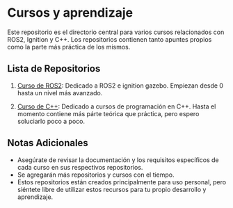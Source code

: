 # Cursos y aprendizaje

Este repositorio es el directorio central para varios cursos relacionados con ROS2, Ignition y C++. Los repositorios contienen tanto apuntes propios como la parte más práctica de los mismos. 

## Lista de Repositorios

1. [Curso de ROS2](https://github.com/EsparzaRSE/aprendizaje-cursos/tree/main/curso_ros2): Dedicado a ROS2 e ignition gazebo. Empiezan desde 0 hasta un nivel más avanzado.

3. [Curso de C++](https://github.com/EsparzaRSE/aprendizaje-cursos/tree/main/curso_cpp): Dedicado a cursos de programación en C++. Hasta el momento contiene más párte teórica que práctica, pero espero soluciarlo poco a poco.

## Notas Adicionales

- Asegúrate de revisar la documentación y los requisitos específicos de cada curso en sus respectivos repositorios.
- Se agregarán más repositorios y cursos con el tiempo.
- Estos repositorios están creados principalmente para uso personal, pero siéntete libre de utilizar estos recursos para tu propio desarrollo y aprendizaje.